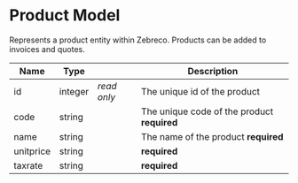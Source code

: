 # Product Model

Represents a product entity within Zebreco. Products can be added to invoices and quotes.


| Name          | Type          |               | Description                                   |
|---------------|---------------|---------------|-----------------------------------------------|
| id            | integer       | _read only_   | The unique id of the product                  |
| code          | string        |               | The unique code of the product **required**   |
| name          | string        |               | The name of the product **required**          |
| unitprice     | string        |               | **required**                                  |
| taxrate       | string        |               | **required**                                  |
